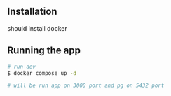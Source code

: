 ## Installation

should install docker

## Running the app

```bash
# run dev
$ docker compose up -d

# will be run app on 3000 port and pg on 5432 port
```
